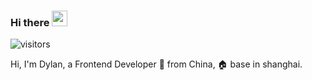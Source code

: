 ### Hi there <img src="https://media.giphy.com/media/hvRJCLFzcasrR4ia7z/giphy.gif" width="25px">

![visitors](https://visitor-badge.glitch.me/badge?page_id=dislfyer.dislfyer)

Hi, I'm Dylan, a Frontend Developer 🚀 from China, 🏠 base in shanghai.

<!--
**About Me:**
 -->
